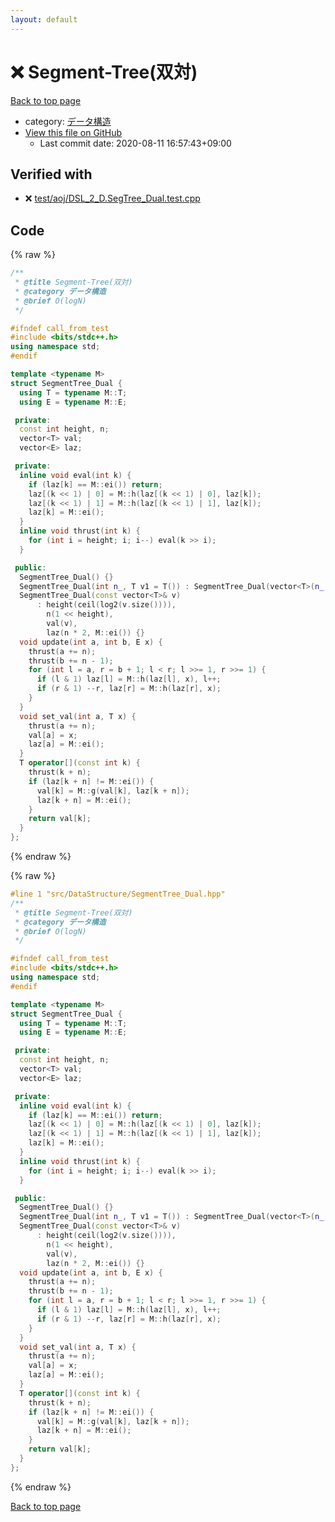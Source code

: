 ```yaml
---
layout: default
---
```


<!-- mathjax config similar to math.stackexchange -->
<script type="text/javascript" async
  src="https://cdnjs.cloudflare.com/ajax/libs/mathjax/2.7.5/MathJax.js?config=TeX-MML-AM_CHTML">
</script>
<script type="text/x-mathjax-config">
  MathJax.Hub.Config({
    TeX: { equationNumbers: { autoNumber: "AMS" }},
    tex2jax: {
      inlineMath: [ ['$','$'] ],
      processEscapes: true
    },
    "HTML-CSS": { matchFontHeight: false },
    displayAlign: "left",
    displayIndent: "2em"
  });
</script>

<script type="text/javascript" src="https://cdnjs.cloudflare.com/ajax/libs/jquery/3.4.1/jquery.min.js"></script>
<script src="https://cdn.jsdelivr.net/npm/jquery-balloon-js@1.1.2/jquery.balloon.min.js" integrity="sha256-ZEYs9VrgAeNuPvs15E39OsyOJaIkXEEt10fzxJ20+2I=" crossorigin="anonymous"></script>
<script type="text/javascript" src="../../../assets/js/copy-button.js"></script>
<link rel="stylesheet" href="../../../assets/css/copy-button.css" />


# :x: Segment-Tree(双対)

<a href="../../../index.html">Back to top page</a>

* category: <a href="../../../index.html#c1c7278649b583761cecd13e0628181d">データ構造</a>
* <a href="{{ site.github.repository_url }}/blob/master/src/DataStructure/SegmentTree_Dual.hpp">View this file on GitHub</a>
    - Last commit date: 2020-08-11 16:57:43+09:00




## Verified with

* :x: <a href="../../../verify/test/aoj/DSL_2_D.SegTree_Dual.test.cpp.html">test/aoj/DSL_2_D.SegTree_Dual.test.cpp</a>


## Code

<a id="unbundled"></a>
{% raw %}
```cpp
/**
 * @title Segment-Tree(双対)
 * @category データ構造
 * @brief O(logN)
 */

#ifndef call_from_test
#include <bits/stdc++.h>
using namespace std;
#endif

template <typename M>
struct SegmentTree_Dual {
  using T = typename M::T;
  using E = typename M::E;

 private:
  const int height, n;
  vector<T> val;
  vector<E> laz;

 private:
  inline void eval(int k) {
    if (laz[k] == M::ei()) return;
    laz[(k << 1) | 0] = M::h(laz[(k << 1) | 0], laz[k]);
    laz[(k << 1) | 1] = M::h(laz[(k << 1) | 1], laz[k]);
    laz[k] = M::ei();
  }
  inline void thrust(int k) {
    for (int i = height; i; i--) eval(k >> i);
  }

 public:
  SegmentTree_Dual() {}
  SegmentTree_Dual(int n_, T v1 = T()) : SegmentTree_Dual(vector<T>(n_, v1)) {}
  SegmentTree_Dual(const vector<T>& v)
      : height(ceil(log2(v.size()))),
        n(1 << height),
        val(v),
        laz(n * 2, M::ei()) {}
  void update(int a, int b, E x) {
    thrust(a += n);
    thrust(b += n - 1);
    for (int l = a, r = b + 1; l < r; l >>= 1, r >>= 1) {
      if (l & 1) laz[l] = M::h(laz[l], x), l++;
      if (r & 1) --r, laz[r] = M::h(laz[r], x);
    }
  }
  void set_val(int a, T x) {
    thrust(a += n);
    val[a] = x;
    laz[a] = M::ei();
  }
  T operator[](const int k) {
    thrust(k + n);
    if (laz[k + n] != M::ei()) {
      val[k] = M::g(val[k], laz[k + n]);
      laz[k + n] = M::ei();
    }
    return val[k];
  }
};
```
{% endraw %}

<a id="bundled"></a>
{% raw %}
```cpp
#line 1 "src/DataStructure/SegmentTree_Dual.hpp"
/**
 * @title Segment-Tree(双対)
 * @category データ構造
 * @brief O(logN)
 */

#ifndef call_from_test
#include <bits/stdc++.h>
using namespace std;
#endif

template <typename M>
struct SegmentTree_Dual {
  using T = typename M::T;
  using E = typename M::E;

 private:
  const int height, n;
  vector<T> val;
  vector<E> laz;

 private:
  inline void eval(int k) {
    if (laz[k] == M::ei()) return;
    laz[(k << 1) | 0] = M::h(laz[(k << 1) | 0], laz[k]);
    laz[(k << 1) | 1] = M::h(laz[(k << 1) | 1], laz[k]);
    laz[k] = M::ei();
  }
  inline void thrust(int k) {
    for (int i = height; i; i--) eval(k >> i);
  }

 public:
  SegmentTree_Dual() {}
  SegmentTree_Dual(int n_, T v1 = T()) : SegmentTree_Dual(vector<T>(n_, v1)) {}
  SegmentTree_Dual(const vector<T>& v)
      : height(ceil(log2(v.size()))),
        n(1 << height),
        val(v),
        laz(n * 2, M::ei()) {}
  void update(int a, int b, E x) {
    thrust(a += n);
    thrust(b += n - 1);
    for (int l = a, r = b + 1; l < r; l >>= 1, r >>= 1) {
      if (l & 1) laz[l] = M::h(laz[l], x), l++;
      if (r & 1) --r, laz[r] = M::h(laz[r], x);
    }
  }
  void set_val(int a, T x) {
    thrust(a += n);
    val[a] = x;
    laz[a] = M::ei();
  }
  T operator[](const int k) {
    thrust(k + n);
    if (laz[k + n] != M::ei()) {
      val[k] = M::g(val[k], laz[k + n]);
      laz[k + n] = M::ei();
    }
    return val[k];
  }
};

```
{% endraw %}

<a href="../../../index.html">Back to top page</a>

